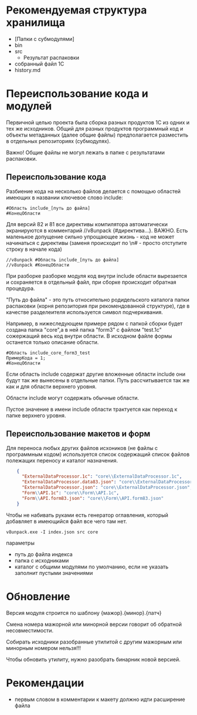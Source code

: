# Рекомендуемая структура хранилища

* [Папки с субмодулями]
* bin 
* src
  * Результат распаковки
* собранный файл 1С
* history.md
  
# Переиспользование кода и модулей

Первичной целью проекта была сборка разных продуктов 1С из одних и тех же исходников. 
Общий для разных продуктов программный код и объекты метаданных (далее общие файлы)
предполагается разместить в отдельных репозиториях (субмодулях). 

Важно! Общие файлы не могул лежать в папке с результатами распаковки.

## Переиспользование кода

Разбиение кода на несколько файлов делается с помощью областей имеющих в названии
ключевое слово include: 

    #Область include_[путь до файла]
    #КонецОбласти 

Для версий 82 и 81 все директивы компилятора автоматически экранируются 
в комментарий //v8unpack {#директива...}. ВАЖНО. Есть маленькое допущение сильно
упрощающее жизнь - код не может начинаться с директивы (заменя происходит 
по \n# - просто отступите строку в начале кода)

    //v8unpack #Область include_[путь до файла]
    //v8unpack #КонецОбласти 


При разборке разборке модуля код внутри include области вырезается и сохраняется в
отдельный файл, при сборке происходит обратная процедура.


"Путь до файла" - это путь относительно родидельского каталога папки распаковки 
(корня репозитория при рекомендованной структуре), где в качестве разделеителя 
используется символ подчеркивания.

Например, в нижеследующем примере рядом с папкой сборки будет создана папка "core",а 
в ней папка "form3" с файлом "test.1с" сожержащий весь код внутри области. В исходном 
файле формы останется только описание области.

    #Область include_core_form3_test
    ПримерКода = 1;
    #КонецОбласти

Если область include содержат другие вложенные области include они будут так же вынесены в 
отдельные папки. Путь рассчитывается так же как и для области верхнего уровня.
 
Области include могут содержать обычные области.

Пустое значение в имени include области трактуется как переход к папке верхнего уровня.

## Переиспользование макетов и форм

Для переноса любых других файлов исхоников (не файлы с программным кодом) используется
список содержащий список файлов полежащих переносу и каталог назначения.

```json
    {
      "ExternalDataProcessor.1c": "core\\ExternalDataProcessor.1c",
      "ExternalDataProcessor.data83.json": "core\\ExternalDataProcessor.data83.json",
      "ExternalDataProcessor.json": "core\\ExternalDataProcessor.json",
      "Form\\API.1c": "core\\Form\\API.1c",
      "Form\\API.form83.json": "core\\Form\\API.form83.json"
    }
 ```
Чтобы не набивать руками есть генератор оглавления, который добавляет в имеющийся
файл все чего там нет.

    v8unpack.exe -I index.json src core
    
параметры 
* путь до файла индекса 
* папка с исходниками 
* каталог с общими модулями по умолчанию, если не указать заполнит пустыми значениями


# Обновление

Версия модуля строится по шаблону {мажор}.{минор}.{патч}

Смена номера мажорной или минорной версии говорит об обратной несовместимости.

Собирать исходники разобранные утилитой с другим мажорным или минорным номером нельзя!!!

Чтобы обновить утилиту, нужно разобрать бинарник новой версией.


# Рекомендации

* первым словом в комментарии к макету должно идти расширение файла
